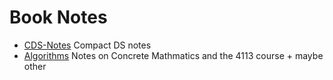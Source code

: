 # Book Notes
- [CDS-Notes](/CDS-Notes/) Compact DS notes
- [Algorithms](/Algorithms_II/) Notes on Concrete Mathmatics and the 4113 course + maybe other

